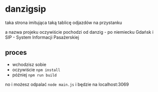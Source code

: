 # danzigsip

taka strona imitująca taką tablicę odjazdów na przystanku

a nazwa projeku oczywiście pochodzi od danzig - po niemiecku Gdańsk i SIP - System Informacji Pasażerskiej

## proces
* wchodzisz sobie
* oczywiście `npm install`
* później `npm run build`

no i możesz odpalać `node main.js` i będzie na localhost:3069